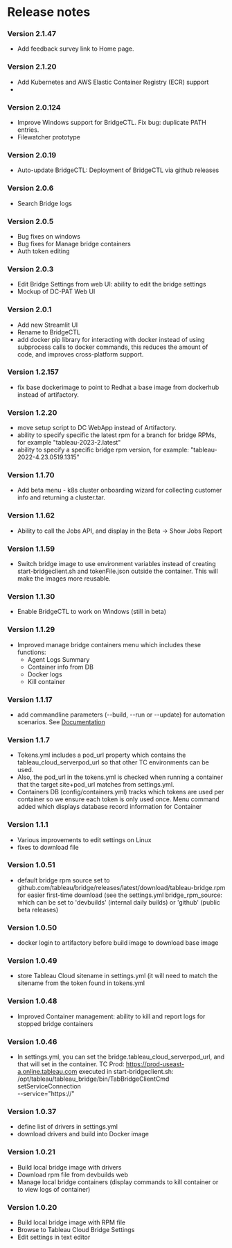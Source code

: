 # Release notes

### Version 2.1.47
- Add feedback survey link to Home page.

### Version 2.1.20
- Add Kubernetes and AWS Elastic Container Registry (ECR) support
- 

### Version 2.0.124
- Improve Windows support for BridgeCTL. Fix bug: duplicate PATH entries.
- Filewatcher prototype

### Version 2.0.19
- Auto-update BridgeCTL: Deployment of BridgeCTL via github releases

### Version 2.0.6
- Search Bridge logs

### Version 2.0.5
- Bug fixes on windows
- Bug fixes for Manage bridge containers
- Auth token editing

### Version 2.0.3
- Edit Bridge Settings from web UI: ability to edit the bridge settings
- Mockup of DC-PAT Web UI

### Version 2.0.1
- Add new Streamlit UI
- Rename to BridgeCTL
- add docker pip library for interacting with docker instead of using subprocess calls to docker commands, this reduces the amount of code, and improves cross-platform support.

### Version 1.2.157
- fix base dockerimage to point to Redhat a base image from dockerhub instead of artifactory.

### Version 1.2.20
- move setup script to DC WebApp instead of Artifactory.
- ability to specify specific the latest rpm for a branch for bridge RPMs, for example "tableau-2023-2.latest" 
- ability to specify a specific bridge rpm version, for example: "tableau-2022-4.23.0519.1315"

### Version 1.1.70
- Add beta menu - k8s cluster onboarding wizard for collecting customer info and returning a cluster.tar.

### Version 1.1.62
- Ability to call the Jobs API, and display in the Beta -> Show Jobs Report

### Version 1.1.59
- Switch bridge image to use environment variables instead of creating start-bridgeclient.sh and tokenFile.json outside the container. This will make the images more reusable.

### Version 1.1.30
- Enable BridgeCTL to work on Windows (still in beta)

### Version 1.1.29
- Improved manage bridge containers menu which includes these functions: 
  + Agent Logs Summary
  + Container info from DB
  + Docker logs
  + Kill container

### Version 1.1.17
- add commandline parameters  (--build, --run or --update) for automation scenarios. See [Documentation](https://salesforce.okta.com/app/salesforce_confluence_1/exk171qpzbBxPEXKI697/sso/saml)

### Version 1.1.7
- Tokens.yml includes a pod_url property which contains the tableau_cloud_serverpod_url so that other TC environments can be used. 
- Also, the pod_url in the tokens.yml is checked when running a container that the target site+pod_url matches from settings.yml.
- Containers DB (config/containers.yml) tracks which tokens are used per container so we ensure each token is only used once. Menu command added which displays database record information for Container

### Version 1.1.1
- Various improvements to edit settings on Linux
- fixes to download file

### Version 1.0.51
- default bridge rpm source set to github.com/tableau/bridge/releases/latest/download/tableau-bridge.rpm for easier first-time download (see the settings.yml bridge_rpm_source: which can be set to 'devbuilds' (internal daily builds) or 'github' (public beta releases)

### Version 1.0.50
- docker login to artifactory before build image to download base image

### Version 1.0.49
- store Tableau Cloud sitename in settings.yml (it will need to match the sitename from the token found in tokens.yml

### Version 1.0.48
- Improved Container management: ability to kill and report logs for stopped bridge containers

### Version 1.0.46
- In settings.yml, you can set the bridge.tableau_cloud_serverpod_url, and that will set in the container. 
TC Prod: https://prod-useast-a.online.tableau.com
executed in start-bridgeclient.sh: 
 /opt/tableau/tableau_bridge/bin/TabBridgeClientCmd setServiceConnection \
    --service="https://"

### Version 1.0.37
- define list of drivers in settings.yml
- download drivers and build into Docker image

### Version 1.0.21
- Build local bridge image with drivers
- Download rpm file from devbuilds web
- Manage local bridge containers (display commands to kill container or to view logs of container)

### Version 1.0.20
- Build local bridge image with RPM file
- Browse to Tableau Cloud Bridge Settings
- Edit settings in text editor
